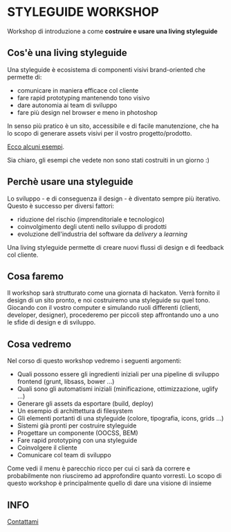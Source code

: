 STYLEGUIDE WORKSHOP
===================

Workshop di introduzione a come **costruire e usare una living styleguide**

## Cos'è una living styleguide

Una styleguide è ecosistema di componenti visivi brand-oriented che permette di:
- comunicare in maniera efficace col cliente
- fare rapid prototyping mantenendo tono visivo
- dare autonomia ai team di sviluppo
- fare più design nel browser e meno in photoshop

In senso più pratico è un sito, accessibile e di facile manutenzione, che ha lo scopo di generare assets visivi per il vostro progetto/prodotto. 

[Ecco alcuni esempi](http://styleguides.io/examples.html).

Sia chiaro, gli esempi che vedete non sono stati costruiti in un giorno :)

## Perchè usare una styleguide

Lo sviluppo - e di conseguenza il design - è diventato sempre più iterativo.
Questo è successo per diversi fattori: 
- riduzione del rischio (imprenditoriale e tecnologico)
- coinvolgimento degli utenti nello sviluppo di prodotti
- evoluzione dell'industria del software da *delivery* a *learning*

Una living styleguide permette di creare nuovi flussi di design e di feedback col cliente.

## Cosa faremo

Il workshop sarà strutturato come una giornata di hackaton. 
Verrà fornito il design di un sito pronto, e noi costruiremo una styleguide su quel tono. 
Giocando con il vostro computer e simulando ruoli differenti (clienti, developer, designer), procederemo per piccoli step affrontando uno a uno le sfide di design e di sviluppo.

## Cosa vedremo

Nel corso di questo workshop vedremo i seguenti argomenti:
- Quali possono essere gli ingredienti iniziali per una pipeline di sviluppo frontend (grunt, libsass, bower ...)
- Quali sono gli automatismi iniziali (minificazione, ottimizzazione, uglify ...)
- Generare gli assets da esportare (build, deploy)
- Un esempio di archittettura di filesystem
- Gli elementi portanti di una styleguide (colore, tipografia, icons, grids ...)
- Sistemi già pronti per costruire styleguide
- Progettare un componente (OOCSS, BEM)
- Fare rapid prototyping con una styleguide
- Coinvolgere il cliente
- Comunicare col team di sviluppo

Come vedi il menu è parecchio ricco per cui ci sarà da correre e probabilmente non riusciremo ad approfondire quanto vorresti. Lo scopo di questo workshop è principalmente quello di dare una visione di insieme

## INFO
[Contattami](mailto:fabio.fabbrucci@gmail.com?subject=Styleguide-Workshop)